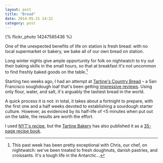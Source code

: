 ```yaml
---
layout: post
title: "Bread"
date: 2014-05-31 14:22
category: post
---
```


{% flickr_photo 14247565436 %}

One of the unexpected benefits of life on station is fresh bread: with no local supermarket or bakery, we bake all of our own bread on station.

Long winter nights give ample opportunity for folk on nightwatch to try out their baking skills in the small hours, so that at breakfast it's not uncommon to find freshly baked goods on the table.[^1]

Starting two weeks ago, I had an attempt at [Tartine's Country Bread](http://www.tartinebread.com) – a San Francisco soughdough loaf that's been getting [impressive reviews](http://www.nytimes.com/2014/04/23/dining/be-patient-and-make-tartines-country-bread-your-own.html). Using only flour, water, and salt, it's arguably the tastiest bread in the world.

A quick process it is not: in total, it takes about a fortnight to prepare, with the first one and a half weeks devoted to establishing a sourdough starter culture. However, as evidenced by its half-life of <5 minutes when put out on the table, the results are worth the effort.

I used [NYT's recipe](http://www.nytimes.com/recipes/1016277/tartines-country-bread.html), but the [Tartine Bakery](http://www.tartinebakery.com) has also published it as a [35-page recipe book](http://www.amazon.co.uk/dp/0811870413).

[^1]: This past week has been pretty exceptional with Chris, our chef, on nightwatch: we've been treated to fresh doughnuts, danish pastries, and croissants. It's a tough life in the Antarctic...
